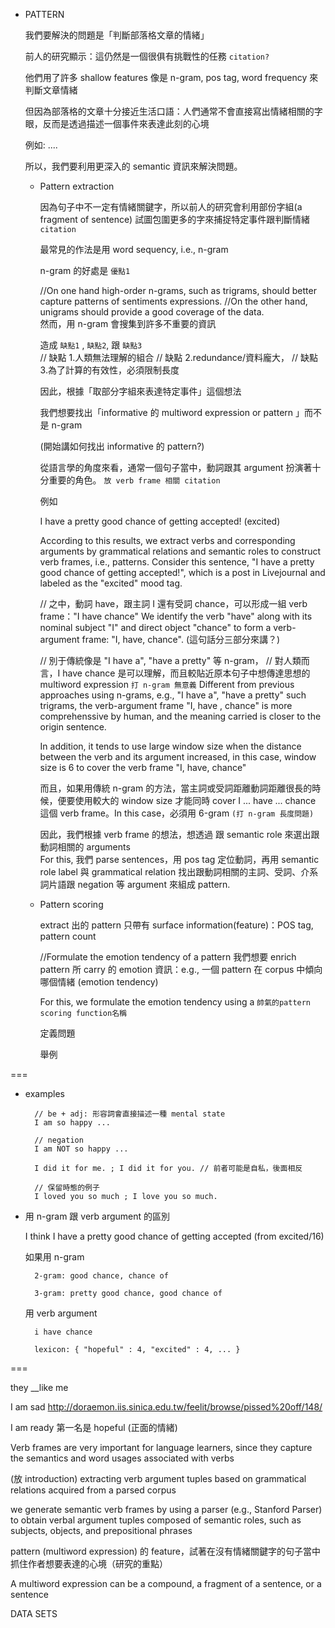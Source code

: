 - PATTERN

	我們要解決的問題是「判斷部落格文章的情緒」
	
	前人的研究顯示：這仍然是一個很俱有挑戰性的任務 `citation?`
	
	他們用了許多 shallow features 像是 n-gram, pos tag, word frequency 來判斷文章情緒
		
	但因為部落格的文章十分接近生活口語：人們通常不會直接寫出情緒相關的字眼，反而是透過描述一個事件來表達此刻的心境
	
	例如: ....
	
	所以，我們要利用更深入的 semantic 資訊來解決問題。

	- Pattern extraction
	
		因為句子中不一定有情緒關鍵字，所以前人的研究會利用部份字組(a fragment of sentence) 試圖包圍更多的字來捕捉特定事件跟判斷情緒 `citation` 
		
		最常見的作法是用 word sequency, i.e., n-gram
		
		n-gram 的好處是 `優點1`
		
		//On one hand high-order n-grams, such as trigrams, should better capture patterns of sentiments expressions. 
		//On the other hand, unigrams should provide a good coverage of the data.		
		然而，用 n-gram 會搜集到許多不重要的資訊 
		
		造成 `缺點1` , `缺點2`, 跟 `缺點3`  
		// 缺點 1.人類無法理解的組合 
		// 缺點 2.redundance/資料龐大，
		// 缺點 3.為了計算的有效性，必須限制長度
		
		因此，根據「取部分字組來表達特定事件」這個想法
		
		我們想要找出「informative 的 multiword expression or pattern 」而不是 n-gram
		
		(開始講如何找出 informative 的 pattern?)
		
		從語言學的角度來看，通常一個句子當中，動詞跟其 argument 扮演著十分重要的角色。 `放 verb frame 相關 citation`
		
		例如
		
		I have a pretty good chance of getting accepted!  (excited)
		
		According to this results, we extract verbs and corresponding arguments by grammatical relations and semantic roles to construct verb frames, i.e., patterns. Consider this sentence, "I have a pretty good chance of getting accepted!", which is a post in Livejournal and labeled as the "excited" mood tag.
		
		// 之中，動詞 have，跟主詞 I 還有受詞 chance，可以形成一組 verb frame："I have chance"
		We identify the verb "have" along with its nominal subject "I" and direct object "chance" to form a verb-argument frame: "I, have, chance". (這句話分三部分來講？)
		
		// 別于傳統像是 "I have a", "have a pretty" 等 n-gram，
		// 對人類而言，I have chance 是可以理解，而且較貼近原本句子中想傳達思想的 multiword expression `打 n-gram 無意義`
		Different from previous approaches using n-grams, e.g., "I have a", "have a pretty" such trigrams, the verb-argument frame "I, have , chance" is more comprehenssive by human, and the meaning carried is closer to the origin sentence.
		
		In addition, it tends to use large window size when the distance between the verb and its argument increased, in this case, window size is 6 to cover the verb frame "I, have, chance"
		
		而且，如果用傳統 n-gram 的方法，當主詞或受詞距離動詞距離很長的時候，便要使用較大的 window size 才能同時 cover I ... have ... chance 這個 verb frame。In this case，必須用 6-gram   `(打 n-gram 長度問題)`
		
		因此，我們根據 verb frame 的想法，想透過  跟 semantic role 來選出跟動詞相關的 arguments		
		For this, 我們 parse sentences，用 pos tag 定位動詞，再用 semantic role label 與 grammatical relation 找出跟動詞相關的主詞、受詞、介系詞片語跟 negation 等 argument 來組成 pattern.
		
		
	- Pattern scoring
		
		extract 出的 pattern 只帶有 surface information(feature)：POS tag, pattern count
		
		//Formulate the emotion tendency of a pattern
		我們想要 enrich pattern 所 carry 的 emotion 資訊：e.g., 一個 pattern 在 corpus 中傾向哪個情緒 (emotion tendency)
		
		For this, we formulate the emotion tendency using a `帥氣的pattern scoring function名稱`
		
		定義問題
		
		舉例
		
		
		
		
		
===
- examples
		
		// be + adj: 形容詞會直接描述一種 mental state
		I am so happy ...
		
		// negation
		I am NOT so happy ...
		
		I did it for me. ; I did it for you. // 前者可能是自私，後面相反
		
		// 保留時態的例子
		I loved you so much ; I love you so much.


- 用 n-gram 跟 verb argument 的區別

	I think I have a pretty good chance of getting accepted (from excited/16)

	如果用 n-gram

		2-gram: good chance, chance of

		3-gram: pretty good chance, good chance of

	用 verb argument

		i have chance

		lexicon: { "hopeful" : 4, "excited" : 4, ... }

===

they __like me


I am sad
http://doraemon.iis.sinica.edu.tw/feelit/browse/pissed%20off/148/

I am ready
第一名是 hopeful (正面的情緒)


Verb frames are very important for language learners, since they capture the semantics and word usages associated with verbs

(放 introduction)
extracting verb argument tuples based on grammatical relations acquired from a parsed corpus

we generate semantic verb frames by using a parser (e.g., Stanford Parser) to obtain verbal argument tuples composed of semantic roles, such as subjects, objects, and prepositional phrases


pattern (multiword expression) 的 feature，試著在沒有情緒關鍵字的句子當中抓住作者想要表達的心境（研究的重點）

A multiword expression can be a compound, a fragment of a sentence, or a sentence


DATA SETS